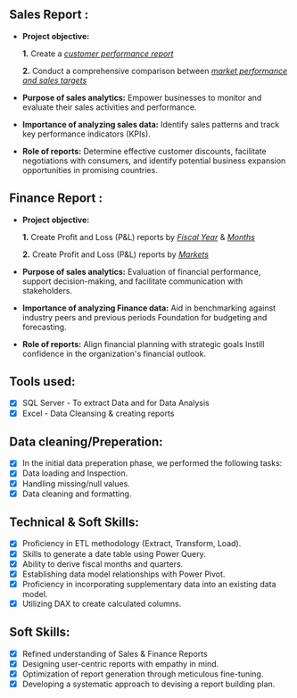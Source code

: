 ## Sales Report :


- **Project objective:** 

    **1.** Create a _[customer performance report](https://github.com/Bhagyasree27/Excel---Sales-Analytics/blob/main/Customer%20Performance%20Report.pdf)_ 

    **2.** Conduct a comprehensive comparison between _[market performance and sales targets](https://github.com/Bhagyasree27/Excel---Sales-Analytics/blob/main/Market%20Performance%20vs%20Target%20Report.pdf)_

- **Purpose of sales analytics:** Empower businesses to monitor and evaluate their sales activities and performance.

- **Importance of analyzing sales data:** Identify sales patterns and track key performance indicators (KPIs).

- **Role of reports:** Determine effective customer discounts, facilitate negotiations with consumers, and identify potential business expansion opportunities in promising countries.


## Finance Report :

- **Project objective:** 

    **1.** Create Profit and Loss (P&L) reports by _[Fiscal Year](https://github.com/Bhagyasree27/Excel---Sales-Analytics/blob/main/P%26L%20Statement%20by%20Fiscal%20Year.pdf)_ & _[Months](https://github.com/Bhagyasree27/Excel---Sales-Analytics/blob/main/P%26L%20Statement%20by%20Months.pdf)_ 

   **2.** Create Profit and Loss (P&L) reports by _[Markets](https://github.com/Bhagyasree27/Excel---Sales-Analytics/blob/main/P%26L%20Statement%20by%20Markets.pdf)_

- **Purpose of sales analytics:** Evaluation of financial performance, support decision-making, and facilitate communication with stakeholders.

- **Importance of analyzing Finance data:** Aid in benchmarking against industry peers and previous periods Foundation for budgeting and forecasting.

- **Role of reports:** Align financial planning with strategic goals Instill confidence in the organization's financial outlook.

## Tools used:
- [x] SQL Server - To extract Data and for Data Analysis
- [x] Excel - Data Cleansing & creating reports

## Data cleaning/Preperation:
- [x] In the initial data preperation phase, we performed the following tasks:
- [x] Data loading and Inspection.
- [x] Handling missing/null values.
- [x] Data cleaning and formatting.

## Technical & Soft Skills:
- [x]	Proficiency in ETL methodology (Extract, Transform, Load).
- [x]	Skills to generate a date table using Power Query.
- [x]	Ability to derive fiscal months and quarters.
- [x]	Establishing data model relationships with Power Pivot.
- [x]	Proficiency in incorporating supplementary data into an existing data model.
- [x]	Utilizing DAX to create calculated columns.

## Soft Skills:
- [x]	Refined understanding of Sales & Finance Reports
- [x]	Designing user-centric reports with empathy in mind.
- [x]	Optimization of report generation through meticulous fine-tuning.
- [x]	Developing a systematic approach to devising a report building plan.
